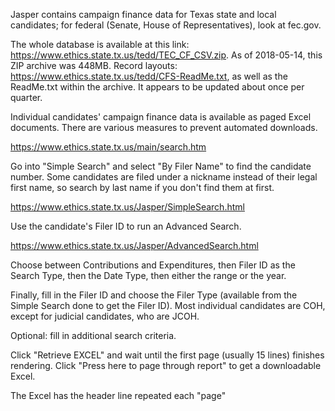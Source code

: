 Jasper contains campaign finance data for Texas state and local candidates; for federal (Senate, House of Representatives), look at fec.gov.

The whole database is available at this link: https://www.ethics.state.tx.us/tedd/TEC_CF_CSV.zip. As of 2018-05-14, this ZIP archive was 448MB. Record layouts: https://www.ethics.state.tx.us/tedd/CFS-ReadMe.txt, as well as the ReadMe.txt within the archive. It appears to be updated about once per quarter.

Individual candidates' campaign finance data is available as paged Excel documents. There are various measures to prevent automated downloads.

https://www.ethics.state.tx.us/main/search.htm

Go into "Simple Search" and select "By Filer Name" to find the candidate number. Some candidates are filed under a nickname instead of their legal first name, so search by last name if you don't find them at first.

https://www.ethics.state.tx.us/Jasper/SimpleSearch.html

Use the candidate's Filer ID to run an Advanced Search.

https://www.ethics.state.tx.us/Jasper/AdvancedSearch.html

Choose between Contributions and Expenditures, then Filer ID as the Search Type, then the Date Type, then either the range or the year.

Finally, fill in the Filer ID and choose the Filer Type (available from the Simple Search done to get the Filer ID). Most individual candidates are COH, except for judicial candidates, who are JCOH.

Optional: fill in additional search criteria.

Click "Retrieve EXCEL" and wait until the first page (usually 15 lines) finishes rendering. Click "Press here to page through report" to get a downloadable Excel.

The Excel has the header line repeated each "page"

